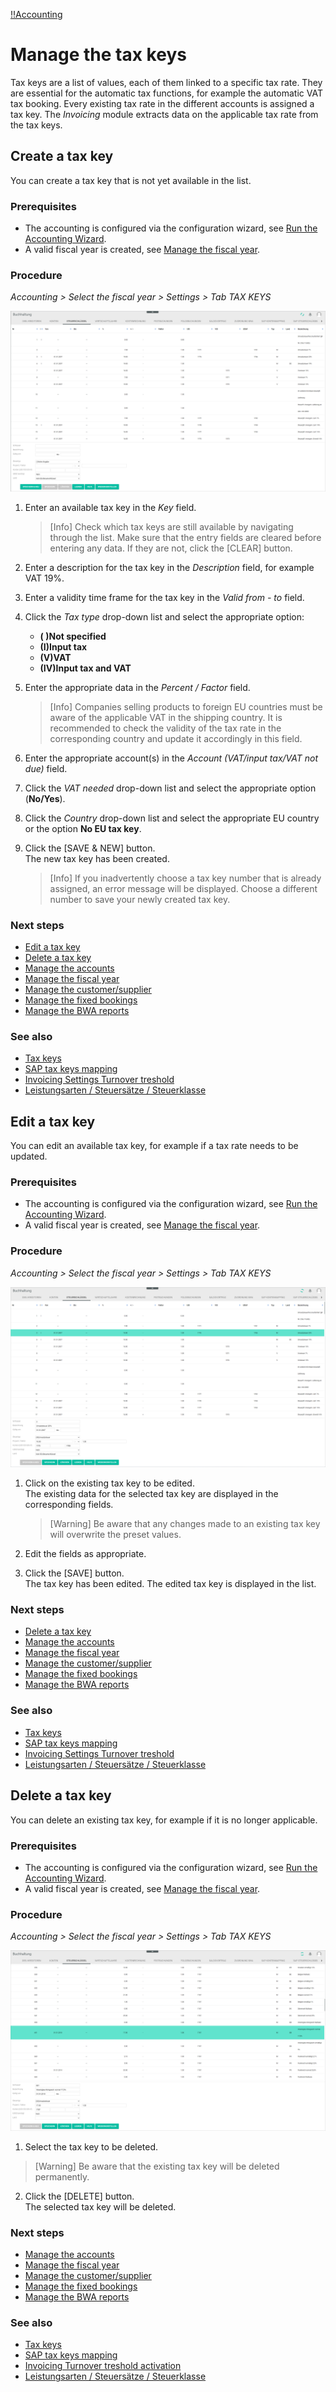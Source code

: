 [!!Accounting](RetailSuiteAccounting)

# Manage the tax keys

Tax keys are a list of values, each of them linked to a specific tax rate. They are essential for the automatic tax functions, for example the automatic VAT tax booking. Every existing tax rate in the different accounts is assigned a tax key. The *Invoicing* module extracts data on the applicable tax rate from the tax keys.


## Create a tax key

You can create a tax key that is not yet available in the list.

### Prerequisites

- The accounting is configured via the configuration wizard, see [Run the Accounting Wizard](01_RunAccountingWizard.md).
- A valid fiscal year is created, see [Manage the fiscal year](04_ManageFiscalYear.md).

### Procedure

*Accounting > Select the fiscal year > Settings > Tab TAX KEYS*

![Create a tax key](/Assets/Screenshots/RetailSuiteAccounting/Settings/TaxKeys/CreateTaxKey.png "[Create a tax key]")

1. Enter an available tax key in the *Key* field.

    > [Info] Check which tax keys are still available by navigating through the list. Make sure that the entry fields are cleared before entering any data. If they are not, click the [CLEAR] button.

2. Enter a description for the tax key in the *Description* field, for example VAT 19%.

3. Enter a validity time frame for the tax key in the *Valid from - to* field.

4.  Click the *Tax type* drop-down list and select the appropriate option:
      - **( )Not specified**
      - **(I)Input tax**
      - **(V)VAT**
      - **(IV)Input tax and VAT**

5. Enter the appropriate data in the *Percent / Factor* field.

    > [Info] Companies selling products to foreign EU countries must be aware of the applicable VAT in the shipping country. It is recommended to check the validity of the tax rate in the corresponding country and update it accordingly in this field.

6. Enter the appropriate account(s) in the *Account (VAT/input tax/VAT not due)* field.

7. Click the *VAT needed* drop-down list and select the appropriate option (**No/Yes**).

8. Click the *Country* drop-down list and select the appropriate EU country or the option **No EU tax key**.

9. Click the [SAVE & NEW] button.  
The new tax key has been created.

    > [Info] If you inadvertently choose a tax key number that is already assigned, an error message will be displayed. Choose a different number to save your newly created tax key.

### Next steps

- [Edit a tax key](#edit-a-tax-key)
- [Delete a tax key](#delete-a-tax-key)
- [Manage the accounts](03_ManageAccounts.md)
- [Manage the fiscal year](04_ManageFiscalYear.md)
- [Manage the customer/supplier](05_ManageCustomerSupplier.md)
- [Manage the fixed bookings](06_ManageFixedBookings.md)
- [Manage the BWA reports](07_ManageBWAReports.md)

### See also

- [Tax keys](/RetailSuiteAccounting/UserInterface/00_UserInterface.md)
- [SAP tax keys mapping](/RetailSuiteAccounting/UserInterface/00_UserInterface.md)
- [Invoicing Settings Turnover treshold](#headingID)
- [Leistungsarten / Steuersätze / Steuerklasse](#headingID)


## Edit a tax key

You can edit an available tax key, for example if a tax rate needs to be updated.

### Prerequisites

- The accounting is configured via the configuration wizard, see [Run the Accounting Wizard](01_RunAccountingWizard.md).
- A valid fiscal year is created, see [Manage the fiscal year](04_ManageFiscalYear.md).

### Procedure

*Accounting > Select the fiscal year > Settings > Tab TAX KEYS*

![Edit a tax key](/Assets/Screenshots/RetailSuiteAccounting/Settings/TaxKeys/EditTaxKey.png "[Edit a tax key]")

1. Click on the existing tax key to be edited.   
The existing data for the selected tax key are displayed in the corresponding fields.

    > [Warning] Be aware that any changes made to an existing tax key will overwrite the preset values.

2. Edit the fields as appropriate.

3. Click the [SAVE] button.   
The tax key has been edited. The edited tax key is displayed in the list.

### Next steps

- [Delete a tax key](#delete-a-tax-key)
- [Manage the accounts](03_ManageAccounts.md)
- [Manage the fiscal year](04_ManageFiscalYear.md)
- [Manage the customer/supplier](05_ManageCustomerSupplier.md)
- [Manage the fixed bookings](06_ManageFixedBookings.md)
- [Manage the BWA reports](07_ManageBWAReports.md)

### See also

- [Tax keys](/RetailSuiteAccounting/UserInterface/00_UserInterface.md)
- [SAP tax keys mapping](/RetailSuiteAccounting/UserInterface/00_UserInterface.md)
- [Invoicing Settings Turnover treshold](#headingID)
- [Leistungsarten / Steuersätze / Steuerklasse](#headingID)


## Delete a tax key

You can delete an existing tax key, for example if it is no longer applicable.

### Prerequisites

- The accounting is configured via the configuration wizard, see [Run the Accounting Wizard](01_RunAccountingWizard.md).
- A valid fiscal year is created, see [Manage the fiscal year](04_ManageFiscalYear.md).

### Procedure

*Accounting > Select the fiscal year > Settings > Tab TAX KEYS*

![Delete a tax key](/Assets/Screenshots/RetailSuiteAccounting/Settings/TaxKeys/DeleteTaxKey.png "[Delete a tax key]")

1. Select the tax key to be deleted.
  > [Warning] Be aware that the existing tax key will be deleted permanently.

2. Click the [DELETE] button.  
The selected tax key will be deleted.

### Next steps

- [Manage the accounts](03_ManageAccounts.md)
- [Manage the fiscal year](04_ManageFiscalYear.md)
- [Manage the customer/supplier](05_ManageCustomerSupplier.md)
- [Manage the fixed bookings](06_ManageFixedBookings.md)
- [Manage the BWA reports](07_ManageBWAReports.md)

### See also

- [Tax keys](/RetailSuiteAccounting/UserInterface/00_UserInterface.md)
- [SAP tax keys mapping](/RetailSuiteAccounting/UserInterface/00_UserInterface.md)
- [Invoicing Turnover treshold activation](#headingID)
- [Leistungsarten / Steuersätze / Steuerklasse](#headingID)
